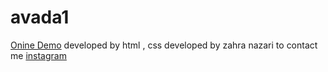 # avada1

<a href="https://zahranazaridev.github.io/Avada1/">Onine Demo</a>
developed by html , css
developed by zahra nazari
to contact me <a href="https://www.instagram.com/iimszarii?igsh=MWp2c210NWVnNDd6OA==">instagram</a>
